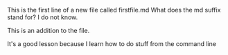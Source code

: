 This is the first line of a new file called firstfile.md
What does the md suffix stand for? I do not know.

This is an addition to the file.

It's a good lesson because I learn how to do stuff from the command line

